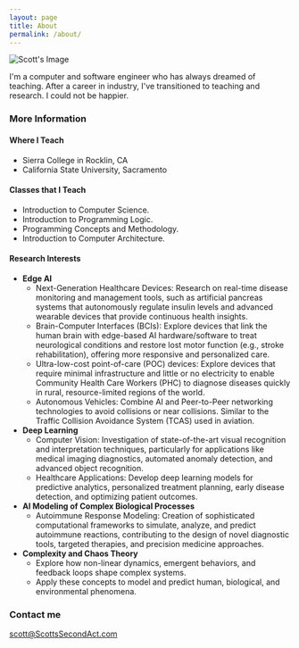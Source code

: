 ```yaml
---
layout: page
title: About
permalink: /about/
---
```

![Scott's Image](https://avatars.githubusercontent.com/u/89648717?v=4)  

I'm a computer and software engineer who has always dreamed of teaching.  After a career in industry, I've transitioned to teaching and research.  I could not be happier.

### More Information

#### Where I Teach

* Sierra College in Rocklin, CA
* California State University, Sacramento

#### Classes that I Teach

* Introduction to Computer Science.
* Introduction to Programming Logic.
* Programming Concepts and Methodology.
* Introduction to Computer Architecture.

#### Research Interests

* **Edge AI**
  * Next-Generation Healthcare Devices: Research on real-time disease monitoring and management tools, such as artificial pancreas systems that autonomously regulate insulin levels and advanced wearable devices that provide continuous health insights.
  * Brain-Computer Interfaces (BCIs): Explore devices that link the human brain with edge-based AI hardware/software to treat neurological conditions and restore lost motor function (e.g., stroke rehabilitation), offering more responsive and personalized care.
  * Ultra-low-cost point-of-care (POC) devices: Explore devices that require minimal infrastructure and little or no electricity to enable Community Health Care Workers (PHC) to diagnose diseases quickly in rural, resource-limited regions of the world.
  * Autonomous Vehicles: Combine AI and Peer-to-Peer networking technologies to avoid collisions or near collisions.  Similar to the Traffic Collision Avoidance System (TCAS) used in aviation.
* **Deep Learning**
  * Computer Vision: Investigation of state-of-the-art visual recognition and interpretation techniques, particularly for applications like medical imaging diagnostics, automated anomaly detection, and advanced object recognition.
  * Healthcare Applications: Develop deep learning models for predictive analytics, personalized treatment planning, early disease detection, and optimizing patient outcomes.
* **AI Modeling of Complex Biological Processes**
  * Autoimmune Response Modeling: Creation of sophisticated computational frameworks to simulate, analyze, and predict autoimmune reactions, contributing to the design of novel diagnostic tools, targeted therapies, and precision medicine approaches.
* **Complexity and Chaos Theory**
  * Explore how non-linear dynamics, emergent behaviors, and feedback loops shape complex systems.
  * Apply these concepts to model and predict human, biological, and environmental phenomena.

### Contact me

[scott@ScottsSecondAct.com](mailto:scott@ScottsSecondAct.com)
